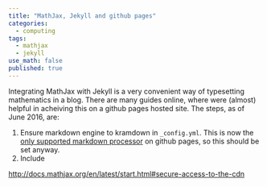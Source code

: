 ```yaml
---
title: "MathJax, Jekyll and github pages"
categories:
  - computing
tags:
  - mathjax
  - jekyll
use_math: false
published: true
---
```


Integrating MathJax with Jekyll is a very convenient way of typesetting mathematics in a blog. There are many guides online, where were (almost) helpful in acheiving this on a github pages hosted site. The steps, as of June 2016, are:

1. Ensure markdown engine to kramdown in `_config.yml`. This is now the [only supported markdown processor](https://help.github.com/articles/updating-your-markdown-processor-to-kramdown/) on github pages, so this should be set anyway.
2. Include 

http://docs.mathjax.org/en/latest/start.html#secure-access-to-the-cdn
